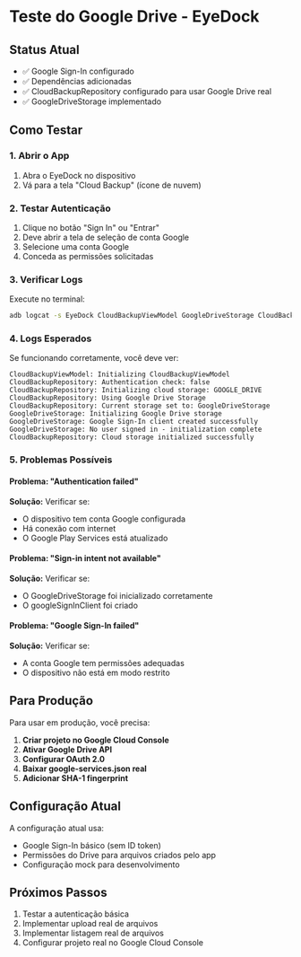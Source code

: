 # Teste do Google Drive - EyeDock

## Status Atual
- ✅ Google Sign-In configurado
- ✅ Dependências adicionadas
- ✅ CloudBackupRepository configurado para usar Google Drive real
- ✅ GoogleDriveStorage implementado

## Como Testar

### 1. Abrir o App
1. Abra o EyeDock no dispositivo
2. Vá para a tela "Cloud Backup" (ícone de nuvem)

### 2. Testar Autenticação
1. Clique no botão "Sign In" ou "Entrar"
2. Deve abrir a tela de seleção de conta Google
3. Selecione uma conta Google
4. Conceda as permissões solicitadas

### 3. Verificar Logs
Execute no terminal:
```bash
adb logcat -s EyeDock CloudBackupViewModel GoogleDriveStorage CloudBackupRepository
```

### 4. Logs Esperados
Se funcionando corretamente, você deve ver:
```
CloudBackupViewModel: Initializing CloudBackupViewModel
CloudBackupRepository: Authentication check: false
CloudBackupRepository: Initializing cloud storage: GOOGLE_DRIVE
CloudBackupRepository: Using Google Drive Storage
CloudBackupRepository: Current storage set to: GoogleDriveStorage
GoogleDriveStorage: Initializing Google Drive storage
GoogleDriveStorage: Google Sign-In client created successfully
GoogleDriveStorage: No user signed in - initialization complete
CloudBackupRepository: Cloud storage initialized successfully
```

### 5. Problemas Possíveis

#### Problema: "Authentication failed"
**Solução:** Verificar se:
- O dispositivo tem conta Google configurada
- Há conexão com internet
- O Google Play Services está atualizado

#### Problema: "Sign-in intent not available"
**Solução:** Verificar se:
- O GoogleDriveStorage foi inicializado corretamente
- O googleSignInClient foi criado

#### Problema: "Google Sign-In failed"
**Solução:** Verificar se:
- A conta Google tem permissões adequadas
- O dispositivo não está em modo restrito

## Para Produção

Para usar em produção, você precisa:

1. **Criar projeto no Google Cloud Console**
2. **Ativar Google Drive API**
3. **Configurar OAuth 2.0**
4. **Baixar google-services.json real**
5. **Adicionar SHA-1 fingerprint**

## Configuração Atual

A configuração atual usa:
- Google Sign-In básico (sem ID token)
- Permissões do Drive para arquivos criados pelo app
- Configuração mock para desenvolvimento

## Próximos Passos

1. Testar a autenticação básica
2. Implementar upload real de arquivos
3. Implementar listagem real de arquivos
4. Configurar projeto real no Google Cloud Console
